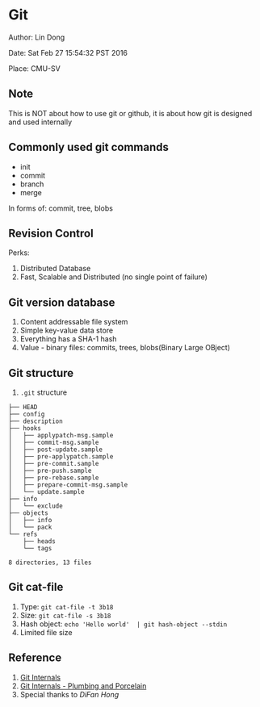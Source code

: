 # Git

Author: Lin Dong

Date: Sat Feb 27 15:54:32 PST 2016

Place: CMU-SV
## Note

This is NOT about how to use git or github, it is about how git is designed and used internally

## Commonly used git commands

* init
* commit
* branch
* merge

In forms of: commit, tree, blobs

## Revision Control
Perks:

1. Distributed Database
2. Fast, Scalable and Distributed (no single point of failure)

## Git version database
1. Content addressable file system
2. Simple key-value data store
3. Everything has a SHA-1 hash
4. Value - binary files: commits, trees, blobs(Binary Large OBject)

## Git structure

1. `.git` structure

```
├── HEAD
├── config
├── description
├── hooks
│   ├── applypatch-msg.sample
│   ├── commit-msg.sample
│   ├── post-update.sample
│   ├── pre-applypatch.sample
│   ├── pre-commit.sample
│   ├── pre-push.sample
│   ├── pre-rebase.sample
│   ├── prepare-commit-msg.sample
│   └── update.sample
├── info
│   └── exclude
├── objects
│   ├── info
│   └── pack
└── refs
    ├── heads
    └── tags

8 directories, 13 files
```

## Git cat-file
1. Type: `git cat-file -t 3b18`
2. Size: `git cat-file -s 3b18`
3. Hash object: `echo 'Hello world'  | git hash-object --stdin`
4. Limited file size


## Reference
1. [Git Internals](https://git-scm.com/book/en/v1/Git-Internals)
2. [Git Internals - Plumbing and Porcelain](https://git-scm.com/book/en/v2/Git-Internals-Plumbing-and-Porcelain)
3. Special thanks to *DiFan Hong*
